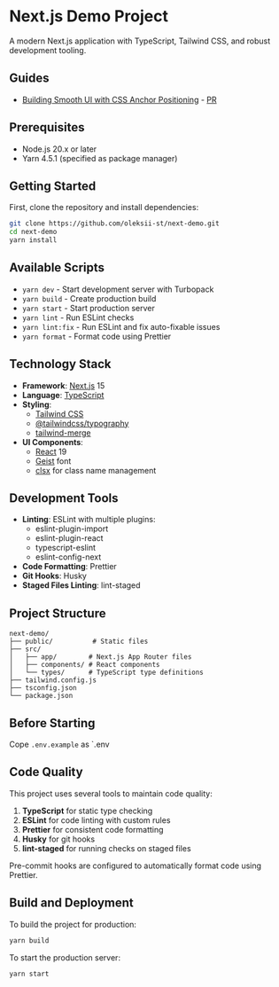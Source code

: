 # Next.js Demo Project

A modern Next.js application with TypeScript, Tailwind CSS, and robust development tooling.

## Guides

- [Building Smooth UI with CSS Anchor Positioning](https://oleksii-s.dev/blog/building-smooth-ui-with-css-anchor-positioning) - [PR](https://github.com/oleksii-st/next-demo/pull/35)

## Prerequisites

- Node.js 20.x or later
- Yarn 4.5.1 (specified as package manager)

## Getting Started

First, clone the repository and install dependencies:

```bash
git clone https://github.com/oleksii-st/next-demo.git
cd next-demo
yarn install
```

## Available Scripts

- `yarn dev` - Start development server with Turbopack
- `yarn build` - Create production build
- `yarn start` - Start production server
- `yarn lint` - Run ESLint checks
- `yarn lint:fix` - Run ESLint and fix auto-fixable issues
- `yarn format` - Format code using Prettier

## Technology Stack

- **Framework**: [Next.js](https://nextjs.org/) 15
- **Language**: [TypeScript](https://www.typescriptlang.org/)
- **Styling**:
  - [Tailwind CSS](https://tailwindcss.com/)
  - [@tailwindcss/typography](https://tailwindcss.com/docs/typography-plugin)
  - [tailwind-merge](https://github.com/dcastil/tailwind-merge)
- **UI Components**:
  - [React](https://react.dev/) 19
  - [Geist](https://github.com/vercel/geist-font) font
  - [clsx](https://github.com/lukeed/clsx) for class name management

## Development Tools

- **Linting**: ESLint with multiple plugins:
  - eslint-plugin-import
  - eslint-plugin-react
  - typescript-eslint
  - eslint-config-next
- **Code Formatting**: Prettier
- **Git Hooks**: Husky
- **Staged Files Linting**: lint-staged

## Project Structure

```
next-demo/
├── public/          # Static files
├── src/
│   ├── app/        # Next.js App Router files
│   ├── components/ # React components
│   └── types/      # TypeScript type definitions
├── tailwind.config.js
├── tsconfig.json
└── package.json
```

## Before Starting

Cope `.env.example` as `.env

## Code Quality

This project uses several tools to maintain code quality:

1. **TypeScript** for static type checking
2. **ESLint** for code linting with custom rules
3. **Prettier** for consistent code formatting
4. **Husky** for git hooks
5. **lint-staged** for running checks on staged files

Pre-commit hooks are configured to automatically format code using Prettier.

## Build and Deployment

To build the project for production:

```bash
yarn build
```

To start the production server:

```bash
yarn start
```
